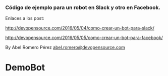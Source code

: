 ### Código de ejemplo para un robot en Slack y otro en Facebook.

Enlaces a los post:

http://devopensource.com/2016/05/04/como-crear-un-bot-para-slack/

http://devopensource.com/2016/05/05/como-crear-un-bot-para-facebook/


By Abel Romero Pérez <abel.romero@devopensource.com>
# DemoBot
